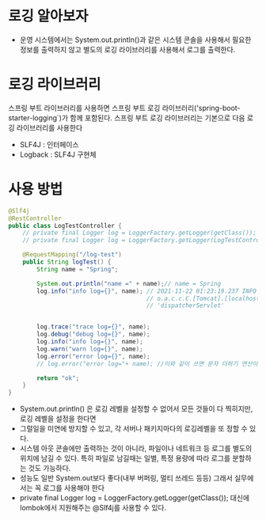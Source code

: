 # 로깅 알아보자
- 운영 시스템에서는 System.out.println()과 같은 시스템 콘솔을 사용해서 필요한 정보를 출력하지 않고 별도의 로깅 라이브러리를 사용해서 로그를 출력한다.

# 로깅 라이브러리
스프링 부트 라이브러리를 사용하면 스프링 부트 로깅 라이브러리('spring-boot-starter-logging`)가 함께 포함된다.
스프링 부트 로깅 라이브러리는 기본으로 다음 로깅 라이브러리를 사용한다

- SLF4J : 인터페이스
- Logback : SLF4J 구현체

# 사용 방법
```java
@Slf4j
@RestController
public class LogTestController {
    // private final Logger log = LoggerFactory.getLogger(getClass());
    // private final Logger log = LoggerFactory.getLogger(LogTestController.class); // 현재 클래스를 써주면 된다.

    @RequestMapping("/log-test")
    public String logTest() {
        String name = "Spring";

        System.out.println("name =" + name);// name = Spring
        log.info("info log={}", name); // 2021-11-22 01:23:19.237 INFO 17928 --- [nio-8090-exec-1]
                                       // o.a.c.c.C.[Tomcat].[localhost].[/] : Initializing Spring DispatcherServlet
                                       // 'dispatcherServlet'


        log.trace("trace log={}", name);
        log.debug("debug log={}", name);
        log.info("info log={}", name);
        log.warn("warn log={}", name);
        log.error("error log={}", name);
        // log.error("error log="+ name); //이와 같이 쓰면 문자 더하기 연산이 발생한다. 로깅 레벨 무시!

        return "ok";
    }
}

```
- System.out.println() 은 로깅 레벨을 설정할 수 없어서 모든 것들이 다 찍히지만, 로깅 레벨을 설정을 한다면
- 그럴일을 미연에 방지할 수 있고, 각 서버나 패키지마다의 로깅레벨을 또 정할 수 있다.
- 시스템 아웃 콘솔에만 출력하는 것이 아니라, 파일이나 네트워크 등 로그를 별도의 위치에 남길 수 있다. 특히 파일로 남길때는 일별, 특정 용량에 따라 로그를 분할하는 것도 가능하다.
- 성능도 일반 System.out보다 좋다(내부 버퍼링, 멀티 쓰레드 등등) 그래서 실무에서는 꼭 로그를 사용해야 한다
- private final Logger log = LoggerFactory.getLogger(getClass()); 대신에 lombok에서 지원해주는 @Slf4j를 사용할 수 있다.
